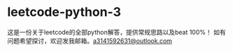 # leetcode-python-3
这是一份关于leetcode的全部python解答，提供常规思路以及beat 100%！
如有问题希望探讨，欢迎发我邮箱。a3141592631@outlook.com
